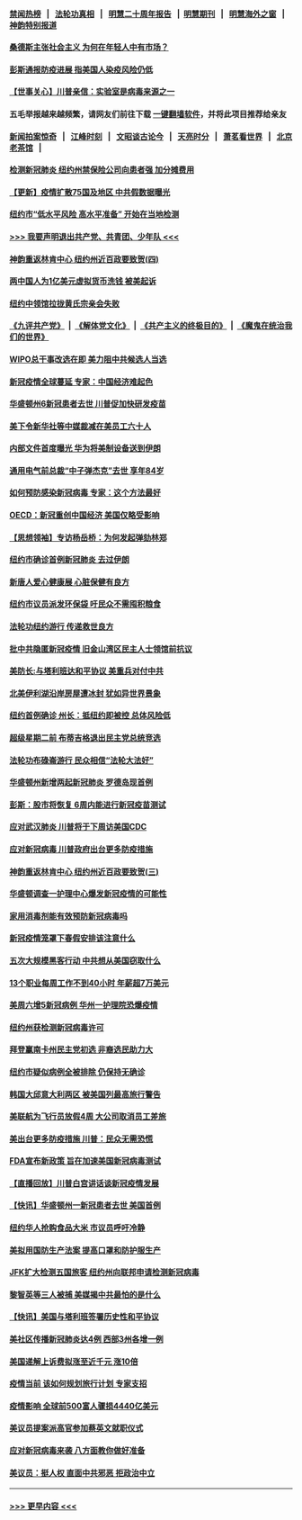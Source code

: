 #### [禁闻热榜](热点新闻.md?=0)  &nbsp;&nbsp;|&nbsp;&nbsp; [法轮功真相](https://github.com/gfw-breaker/truth/blob/master/README.md?=0) &nbsp;&nbsp;|&nbsp;&nbsp; [明慧二十周年报告](https://github.com/gfw-breaker/mh-reports/blob/master/README.md?=0) &nbsp;&nbsp;|&nbsp;&nbsp;[明慧期刊](https://github.com/gfw-breaker/mh-qikan) &nbsp;&nbsp;|&nbsp;&nbsp; [明慧海外之窗](https://github.com/gfw-breaker/mh-news/blob/master/README.md?=0) &nbsp;&nbsp;|&nbsp;&nbsp; [神韵特别报道](https://github.com/gfw-breaker/mh-news/blob/master/shenyun.md?=0)
#### [桑德斯主张社会主义 为何在年轻人中有市场？](../pages/nsc412/n11911086.md?t=03031631) 
#### [彭斯通报防疫进展 指美国人染疫风险仍低](../pages/nsc412/n11910872.md?t=03031631) 
#### [【世事关心】川普亲信：实验室是病毒来源之一](../pages/nsc412/n11910876.md?t=03031631) 
#### 五毛举报越来越频繁，请网友们前往下载 [一键翻墙软件](https://github.com/gfw-breaker/ssr-accounts)，并将此项目推荐给亲友
#### [新闻拍案惊奇](https://github.com/gfw-breaker/banned-news/blob/master/pages/link4.md) &nbsp;&nbsp;|&nbsp;&nbsp; [江峰时刻](https://github.com/gfw-breaker/banned-news/blob/master/pages/link4.md) &nbsp;&nbsp;|&nbsp;&nbsp; [文昭谈古论今](https://github.com/gfw-breaker/banned-news/blob/master/pages/link4.md) &nbsp;&nbsp;|&nbsp;&nbsp; [天亮时分](https://github.com/gfw-breaker/banned-news/blob/master/pages/link4.md) &nbsp;&nbsp;|&nbsp;&nbsp; [萧茗看世界](https://github.com/gfw-breaker/banned-news/blob/master/pages/link4.md) &nbsp;&nbsp;|&nbsp;&nbsp; [北京老茶馆](https://github.com/gfw-breaker/banned-news/blob/master/pages/link4.md) &nbsp;&nbsp;|&nbsp;&nbsp; 
#### [检测新冠肺炎 纽约州禁保险公司向患者强 加分摊费用](../pages/nsc412/n11911167.md?t=03031631) 
#### [【更新】疫情扩散75国及地区 中共假数据曝光](../pages/nsc412/n11890652.md?t=03031631) 
#### [纽约市“低水平风险 高水平准备” 开始在当地检测](../pages/nsc412/n11911154.md?t=03031631) 
#### [>>> 我要声明退出共产党、共青团、少年队 <<<](https://github.com/begood0513/goodnews/blob/master/quit/letter.md) 
#### [神韵重返林肯中心 纽约州近百政要致贺(四)](../pages/nsc412/n11908757.md?t=03031631) 
#### [两中国人为1亿美元虚拟货币洗钱 被美起诉](../pages/nsc412/n11910880.md?t=03031631) 
#### [纽约中领馆拉拢黄氏宗亲会失败](../pages/nsc412/n11910480.md?t=03031631) 
#### [《九评共产党》](https://github.com/begood0513/9ping.md/blob/master/README.md) &nbsp;|&nbsp; [《解体党文化》](../../../../jtdwh.md/blob/master/README.md)  &nbsp;|&nbsp; [《共产主义的终极目的》](../../../../gczydzjmd.md/blob/master/README.md) &nbsp;|&nbsp; [《魔鬼在统治我们的世界》](../../../../mgztzwmdsj.md/blob/master/README.md) 
#### [WIPO总干事改选在即 美力阻中共候选人当选](../pages/nsc412/n11910464.md?t=03031631) 
#### [新冠疫情全球蔓延 专家：中国经济难起色](../pages/nsc412/n11910439.md?t=03031631) 
#### [华盛顿州6新冠患者去世 川普促加快研发疫苗](../pages/nsc412/n11910399.md?t=03031631) 
#### [美下令新华社等中媒裁减在美员工六十人](../pages/nsc412/n11910256.md?t=03031631) 
#### [内部文件首度曝光 华为将美制设备送到伊朗](../pages/nsc412/n11910211.md?t=03031631) 
#### [通用电气前总裁“中子弹杰克”去世 享年84岁](../pages/nsc412/n11910095.md?t=03031631) 
#### [如何预防感染新冠病毒 专家：这个方法最好](../pages/nsc412/n11909928.md?t=03031631) 
#### [OECD：新冠重创中国经济 美国仅略受影响](../pages/nsc412/n11910023.md?t=03031631) 
#### [【思想领袖】专访杨岳桥：为何发起弹劾林郑](../pages/nsc412/n11810919.md?t=03031631) 
#### [纽约市确诊首例新冠肺炎  去过伊朗](../pages/nsc412/n11908737.md?t=03031631) 
#### [新唐人爱心健康展  心脏保健有良方](../pages/nsc412/n11908619.md?t=03031631) 
#### [纽约市议员派发环保袋  吁民众不需囤积粮食](../pages/nsc412/n11908742.md?t=03031631) 
#### [法轮功纽约游行 传递救世良方](../pages/nsc412/n11907831.md?t=03031631) 
#### [批中共隐匿新冠疫情  旧金山湾区民主人士领馆前抗议](../pages/nsc412/n11908761.md?t=03031631) 
#### [美防长:与塔利班达和平协议 美重兵对付中共](../pages/nsc412/n11908366.md?t=03031631) 
#### [北美伊利湖沿岸房屋遭冰封 犹如异世界景象](../pages/nsc412/n11908465.md?t=03031631) 
#### [纽约首例确诊 州长：抵纽约即被控 总体风险低](../pages/nsc412/n11908143.md?t=03031631) 
#### [超级星期二前 布蒂吉格退出民主党总统竞选](../pages/nsc412/n11908156.md?t=03031631) 
#### [法轮功布碌崙游行 民众相信“法轮大法好”](../pages/nsc412/n11907645.md?t=03031631) 
#### [华盛顿州新增两起新冠肺炎 罗德岛现首例](../pages/nsc412/n11907757.md?t=03031631) 
#### [彭斯：股市将恢复 6周内能进行新冠疫苗测试](../pages/nsc412/n11907550.md?t=03031631) 
#### [应对武汉肺炎 川普将于下周访美国CDC](../pages/nsc412/n11907493.md?t=03031631) 
#### [应对新冠病毒 川普政府出台更多防疫措施](../pages/nsc412/n11907354.md?t=03031631) 
#### [神韵重返林肯中心 纽约州近百政要致贺(三)](../pages/nsc412/n11904356.md?t=03031631) 
#### [华盛顿调查一护理中心爆发新冠疫情的可能性](../pages/nsc412/n11907230.md?t=03031631) 
#### [家用消毒剂能有效预防新冠病毒吗](../pages/nsc412/n11905553.md?t=03031631) 
#### [新冠疫情笼罩下春假安排该注意什么](../pages/nsc412/n11906890.md?t=03031631) 
#### [五次大规模黑客行动 中共想从美国窃取什么](../pages/nsc412/n11899124.md?t=03031631) 
#### [13个职业每周工作不到40小时 年薪超7万美元](../pages/nsc412/n11893686.md?t=03031631) 
#### [美周六增5新冠病例 华州一护理院恐爆疫情](../pages/nsc412/n11905823.md?t=03031631) 
#### [纽约州获检测新冠病毒许可](../pages/nsc412/n11906069.md?t=03031631) 
#### [拜登赢南卡州民主党初选 非裔选民助力大](../pages/nsc412/n11905930.md?t=03031631) 
#### [纽约市疑似病例全被排除 仍保持无确诊](../pages/nsc412/n11906039.md?t=03031631) 
#### [韩国大邱意大利两区 被美国列最高旅行警告](../pages/nsc412/n11905944.md?t=03031631) 
#### [美联航为飞行员放假4周 大公司取消员工差旅](../pages/nsc412/n11905894.md?t=03031631) 
#### [美出台更多防疫措施 川普：民众无需恐慌](../pages/nsc412/n11905747.md?t=03031631) 
#### [FDA宣布新政策 旨在加速美国新冠病毒测试](../pages/nsc412/n11905693.md?t=03031631) 
#### [【直播回放】川普白宫讲话谈新冠疫情发展](../pages/nsc412/n11905588.md?t=03031631) 
#### [【快讯】华盛顿州一新冠患者去世 美国首例](../pages/nsc412/n11905571.md?t=03031631) 
#### [纽约华人抢购食品大米 市议员呼吁冷静](../pages/nsc412/n11904453.md?t=03031631) 
#### [美拟用国防生产法案 提高口罩和防护服生产](../pages/nsc412/n11905517.md?t=03031631) 
#### [JFK扩大检测五国旅客 纽约州向联邦申请检测新冠病毒](../pages/nsc412/n11905491.md?t=03031631) 
#### [黎智英等三人被捕 美媒揭中共最怕的是什么](../pages/nsc412/n11905316.md?t=03031631) 
#### [【快讯】美国与塔利班签署历史性和平协议](../pages/nsc412/n11905172.md?t=03031631) 
#### [美社区传播新冠肺炎达4例 西部3州各增一例](../pages/nsc412/n11904070.md?t=03031631) 
#### [美国递解上诉费拟涨至近千元  涨10倍](../pages/nsc412/n11904466.md?t=03031631) 
#### [疫情当前 该如何规划旅行计划 专家支招](../pages/nsc412/n11903865.md?t=03031631) 
#### [疫情影响 全球前500富人骤损4440亿美元](../pages/nsc412/n11904283.md?t=03031631) 
#### [美议员提案派高官参加蔡英文就职仪式](../pages/nsc412/n11904166.md?t=03031631) 
#### [应对新冠病毒来袭 八方面教你做好准备](../pages/nsc412/n11903736.md?t=03031631) 
#### [美议员：挺人权 直面中共邪恶 拒政治中立](../pages/nsc412/n11903790.md?t=03031631) 

----
#### [ >>> 更早内容 <<< ](../indexes/nsc412-earlier.md)
